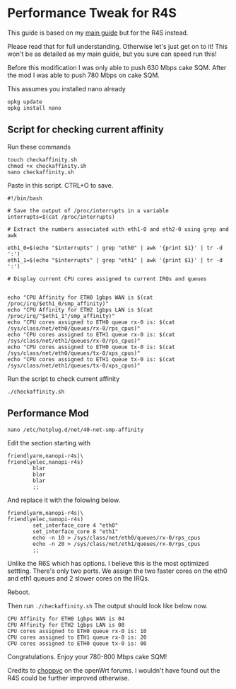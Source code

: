 # Performance Tweak for R4S

This guide is based on my [main guide](https://github.com/StarWhiz/NanoPi-R6S-CPU-Optimization-for-Gigabit-SQM) but for the R4S instead.

Please read that for full understanding. Otherwise let's just get on to it! This won't be as detailed as my main guide, but you sure can speed run this!

Before this modification I was only able to push 630 Mbps cake SQM. After the mod I was able to push 780 Mbps on cake SQM.

This assumes you installed nano already
```
opkg update
opkg install nano
```

## Script for checking current affinity
Run these commands
```
touch checkaffinity.sh
chmod +x checkaffinity.sh
nano checkaffinity.sh
```
Paste in this script. CTRL+O to save.
```
#!/bin/bash

# Save the output of /proc/interrupts in a variable
interrupts=$(cat /proc/interrupts)

# Extract the numbers associated with eth1-0 and eth2-0 using grep and awk

eth1_0=$(echo "$interrupts" | grep "eth0" | awk '{print $1}' | tr -d ':')
eth1_1=$(echo "$interrupts" | grep "eth1" | awk '{print $1}' | tr -d ':')

# Display current CPU cores assigned to current IRQs and queues


echo "CPU Affinity for ETH0 1gbps WAN is $(cat /proc/irq/$eth1_0/smp_affinity)"
echo "CPU Affinity for ETH2 1gbps LAN is $(cat /proc/irq/"$eth1_1"/smp_affinity)"
echo "CPU cores assigned to ETH0 queue rx-0 is: $(cat /sys/class/net/eth0/queues/rx-0/rps_cpus)"
echo "CPU cores assigned to ETH1 queue rx-0 is: $(cat /sys/class/net/eth1/queues/rx-0/rps_cpus)"
echo "CPU cores assigned to ETH0 queue tx-0 is: $(cat /sys/class/net/eth0/queues/tx-0/xps_cpus)"
echo "CPU cores assigned to ETH1 queue tx-0 is: $(cat /sys/class/net/eth1/queues/tx-0/xps_cpus)"
```
Run the script to check current affinity
```
./checkaffinity.sh
```

## Performance Mod
```
nano /etc/hotplug.d/net/40-net-smp-affinity
```

Edit the section starting with
```
friendlyarm,nanopi-r4s|\
friendlyelec,nanopi-r4s)
        blar
        blar
        blar
        ;;
```

And replace it with the folowing below. 
```
friendlyarm,nanopi-r4s|\
friendlyelec,nanopi-r4s)
        set_interface_core 4 "eth0"
        set_interface_core 8 "eth1"
        echo -n 10 > /sys/class/net/eth0/queues/rx-0/rps_cpus
        echo -n 20 > /sys/class/net/eth1/queues/rx-0/rps_cpus
        ;;
```
Unlike the R6S which has options. I believe this is the most optimized settting. There's only two ports. We assign the two faster cores on the eth0 and eth1 queues and 2 slower cores on the IRQs.

Reboot.

Then run `./checkaffinity.sh`
The output should look like below now.

```
CPU Affinity for ETH0 1gbps WAN is 04
CPU Affinity for ETH2 1gbps LAN is 08
CPU cores assigned to ETH0 queue rx-0 is: 10
CPU cores assigned to ETH1 queue rx-0 is: 20
CPU cores assigned to ETH0 queue tx-0 is: 00
```
Congratulations. Enjoy your 780-800 Mbps cake SQM!

Credits to [choppyc](https://forum.openwrt.org/t/nanopi-r6s-with-openwrt/167611/94?u=starwhiz) on the openWrt forums. I wouldn't have found out the R4S could be further improved otherwise.
